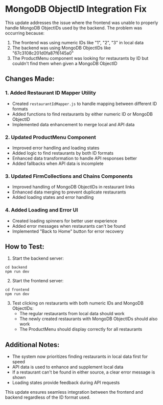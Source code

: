 # MongoDB ObjectID Integration Fix

This update addresses the issue where the frontend was unable to properly handle MongoDB ObjectIDs used by the backend. The problem was occurring because:

1. The frontend was using numeric IDs like "1", "2", "3" in local data
2. The backend was using MongoDB ObjectIDs like "67c3108c201d0fa87f6145a0"
3. The ProductMenu component was looking for restaurants by ID but couldn't find them when given a MongoDB ObjectID

## Changes Made:

### 1. Added Restaurant ID Mapper Utility
- Created `restaurantIdMapper.js` to handle mapping between different ID formats
- Added functions to find restaurants by either numeric ID or MongoDB ObjectID
- Implemented data enhancement to merge local and API data

### 2. Updated ProductMenu Component
- Improved error handling and loading states
- Added logic to find restaurants by both ID formats
- Enhanced data transformation to handle API responses better
- Added fallbacks when API data is incomplete

### 3. Updated FirmCollections and Chains Components
- Improved handling of MongoDB ObjectIDs in restaurant links
- Enhanced data merging to prevent duplicate restaurants
- Added loading states and error handling

### 4. Added Loading and Error UI
- Created loading spinners for better user experience
- Added error messages when restaurants can't be found
- Implemented "Back to Home" button for error recovery

## How to Test:

1. Start the backend server:
```
cd backend
npm run dev
```

2. Start the frontend server:
```
cd frontend
npm run dev
```

3. Test clicking on restaurants with both numeric IDs and MongoDB ObjectIDs:
   - The regular restaurants from local data should work
   - The newly created restaurants with MongoDB ObjectIDs should also work
   - The ProductMenu should display correctly for all restaurants

## Additional Notes:

- The system now prioritizes finding restaurants in local data first for speed
- API data is used to enhance and supplement local data
- If a restaurant can't be found in either source, a clear error message is shown
- Loading states provide feedback during API requests

This update ensures seamless integration between the frontend and backend regardless of the ID format used.
